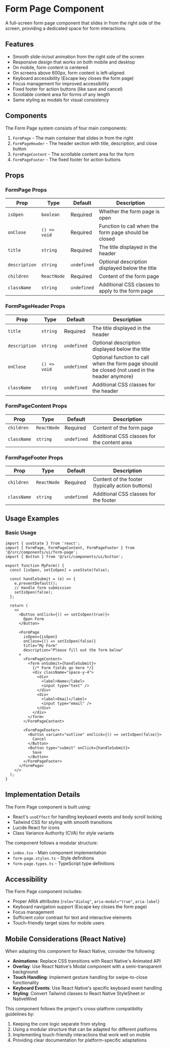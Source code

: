 # Form Page Component

A full-screen form page component that slides in from the right side of the screen, providing a dedicated space for form interactions.

## Features

- Smooth slide-in/out animation from the right side of the screen
- Responsive design that works on both mobile and desktop
- On mobile, form content is centered
- On screens above 600px, form content is left-aligned
- Keyboard accessibility (Escape key closes the form page)
- Focus management for improved accessibility
- Fixed footer for action buttons (like save and cancel)
- Scrollable content area for forms of any length
- Same styling as modals for visual consistency

## Components

The Form Page system consists of four main components:

1. `FormPage` - The main container that slides in from the right
2. `FormPageHeader` - The header section with title, description, and close button
3. `FormPageContent` - The scrollable content area for the form
4. `FormPageFooter` - The fixed footer for action buttons

## Props

### FormPage Props

| Prop | Type | Default | Description |
|------|------|---------|-------------|
| `isOpen` | `boolean` | Required | Whether the form page is open |
| `onClose` | `() => void` | Required | Function to call when the form page should be closed |
| `title` | `string` | Required | The title displayed in the header |
| `description` | `string` | `undefined` | Optional description displayed below the title |
| `children` | `ReactNode` | Required | Content of the form page |
| `className` | `string` | `undefined` | Additional CSS classes to apply to the form page |

### FormPageHeader Props

| Prop | Type | Default | Description |
|------|------|---------|-------------|
| `title` | `string` | Required | The title displayed in the header |
| `description` | `string` | `undefined` | Optional description displayed below the title |
| `onClose` | `() => void` | `undefined` | Optional function to call when the form page should be closed (not used in the header anymore) |
| `className` | `string` | `undefined` | Additional CSS classes for the header |

### FormPageContent Props

| Prop | Type | Default | Description |
|------|------|---------|-------------|
| `children` | `ReactNode` | Required | Content of the form page |
| `className` | `string` | `undefined` | Additional CSS classes for the content area |

### FormPageFooter Props

| Prop | Type | Default | Description |
|------|------|---------|-------------|
| `children` | `ReactNode` | Required | Content of the footer (typically action buttons) |
| `className` | `string` | `undefined` | Additional CSS classes for the footer |

## Usage Examples

### Basic Usage

```tsx
import { useState } from 'react';
import { FormPage, FormPageContent, FormPageFooter } from '@/src/components/ui/form-page';
import { Button } from '@/src/components/ui/button';

export function MyForm() {
  const [isOpen, setIsOpen] = useState(false);
  
  const handleSubmit = (e) => {
    e.preventDefault();
    // Handle form submission
    setIsOpen(false);
  };
  
  return (
    <>
      <Button onClick={() => setIsOpen(true)}>
        Open Form
      </Button>
      
      <FormPage
        isOpen={isOpen}
        onClose={() => setIsOpen(false)}
        title="My Form"
        description="Please fill out the form below"
      >
        <FormPageContent>
          <form onSubmit={handleSubmit}>
            {/* Form fields go here */}
            <div className="space-y-4">
              <div>
                <label>Name</label>
                <input type="text" />
              </div>
              <div>
                <label>Email</label>
                <input type="email" />
              </div>
            </div>
          </form>
        </FormPageContent>
        
        <FormPageFooter>
          <Button variant="outline" onClick={() => setIsOpen(false)}>
            Cancel
          </Button>
          <Button type="submit" onClick={handleSubmit}>
            Save
          </Button>
        </FormPageFooter>
      </FormPage>
    </>
  );
}
```

## Implementation Details

The Form Page component is built using:

- React's `useEffect` for handling keyboard events and body scroll locking
- Tailwind CSS for styling with smooth transitions
- Lucide React for icons
- Class Variance Authority (CVA) for style variants

The component follows a modular structure:
- `index.tsx` - Main component implementation
- `form-page.styles.ts` - Style definitions
- `form-page.types.ts` - TypeScript type definitions

## Accessibility

The Form Page component includes:
- Proper ARIA attributes (`role="dialog"`, `aria-modal="true"`, `aria-label`)
- Keyboard navigation support (Escape key closes the form page)
- Focus management
- Sufficient color contrast for text and interactive elements
- Touch-friendly target sizes for mobile users

## Mobile Considerations (React Native)

When adapting this component for React Native, consider the following:

- **Animations**: Replace CSS transitions with React Native's Animated API
- **Overlay**: Use React Native's Modal component with a semi-transparent background
- **Touch Handling**: Implement gesture handling for swipe-to-close functionality
- **Keyboard Events**: Use React Native's specific keyboard event handling
- **Styling**: Convert Tailwind classes to React Native StyleSheet or NativeWind

This component follows the project's cross-platform compatibility guidelines by:
1. Keeping the core logic separate from styling
2. Using a modular structure that can be adapted for different platforms
3. Implementing touch-friendly interactions that work well on mobile
4. Providing clear documentation for platform-specific adaptations